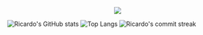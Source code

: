 
<p align = center ><img src="https://imgur.com/mxvx48I.png" > </p>

![Ricardo's GitHub stats](https://github-readme-stats.vercel.app/api?username=risixdzn&show_icons=true&theme=midnight-purple&bg_color=0c041c&hide_border=true)
![Top Langs](https://github-readme-stats.vercel.app/api/top-langs/?username=risixdzn&layout=compact&show_icons=true&theme=midnight-purple&bg_color=0c041c&hide_border=true)
![Ricardo's commit streak ](https://github-readme-activity-graph.cyclic.app/graph?username=risixdzn&bg_color=0c041c&hide_border=true&line=883cd4&area=true&area_color=301444&color=883cd4&point=883cd4)

<div align= center'></div>

                   
                   
